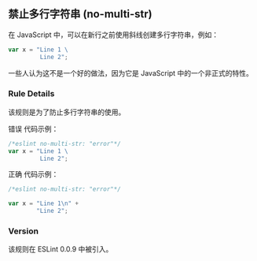 ## 禁止多行字符串 (no-multi-str)

在 JavaScript 中，可以在新行之前使用斜线创建多行字符串，例如：
```js
var x = "Line 1 \
         Line 2";
```
一些人认为这不是一个好的做法，因为它是 JavaScript 中的一个非正式的特性。

### Rule Details
该规则是为了防止多行字符串的使用。

错误 代码示例：
```js
/*eslint no-multi-str: "error"*/
var x = "Line 1 \
         Line 2";
```

正确 代码示例：
```js
/*eslint no-multi-str: "error"*/

var x = "Line 1\n" +
        "Line 2";
```

### Version
该规则在 ESLint 0.0.9 中被引入。
